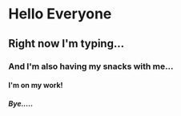 # Hello Everyone
## Right now I'm typing...
### And I'm also having my snacks with me...
#### I'm on my work!
##### Bye.....
